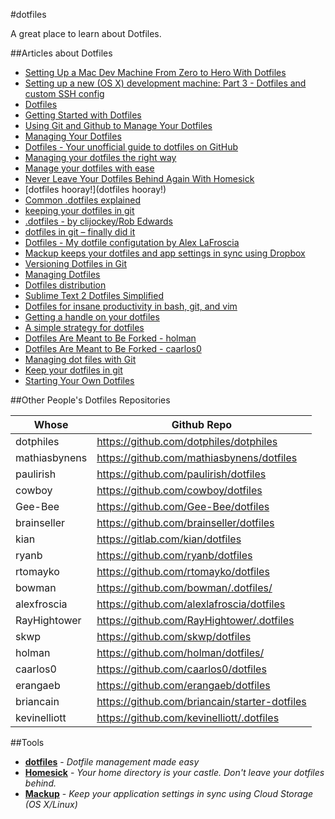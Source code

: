 #dotfiles

A great place to learn about Dotfiles.

##Articles about Dotfiles

- [Setting Up a Mac Dev Machine From Zero to Hero With Dotfiles](http://code.tutsplus.com/tutorials/setting-up-a-mac-dev-machine-from-zero-to-hero-with-dotfiles--net-35449)
- [Setting up a new (OS X) development machine: Part 3 - Dotfiles and custom SSH config](https://mattstauffer.co/blog/setting-up-a-new-os-x-development-machine-part-3-dotfiles-rc-files-and-ssh-config)
- [Dotfiles](http://drewbarontini.com/setup/dotfiles/)
- [Getting Started with Dotfiles](https://medium.com/@webprolific/getting-started-with-dotfiles-43c3602fd789#.h8df6fbf8)
- [Using Git and Github to Manage Your Dotfiles](http://blog.smalleycreative.com/tutorials/using-git-and-github-to-manage-your-dotfiles/)
- [Managing Your Dotfiles](http://www.anishathalye.com/2014/08/03/managing-your-dotfiles/)
- [Dotfiles - Your unofficial guide to dotfiles on GitHub](https://dotfiles.github.io/)
- [Managing your dotfiles the right way](http://www.placona.co.uk/1224/linux/managing-your-dotfiles-the-right-way/)
- [Manage your dotfiles with ease](http://gee-bee.github.io/manage-your-dotfiles-with-ease/)
- [Never Leave Your Dotfiles Behind Again With Homesick](http://technicalpickles.com/posts/never-leave-your-dotfiles-behind-again-with-homesick/)
- [dotfiles hooray!](dotfiles hooray!)
- [Common .dotfiles explained](http://www.stsci.edu/old/cisd/software/UNIX/dotfiles.html)
- [keeping your dotfiles in git](http://blog.ociru.net/2013/03/15/keeping-your-dotfiles-in-git)
- [.dotfiles - by clijockey/Rob Edwards](https://clijockey.com/dotfiles/)
- [dotfiles in git – finally did it](http://www.xxeo.com/archives/2010/02/16/dotfiles-in-git-finally-did-it.html)
- [Dotfiles - My dotfile configutation by Alex LaFroscia](http://devpost.com/software/dotfiles-po9vm)
- [Mackup keeps your dotfiles and app settings in sync using Dropbox](https://changelog.com/keep-your-mac-application-settings-and-dotfiles-in-sync-with-mackup/)
- [Versioning Dotfiles in Git](https://blog.nelhage.com/2010/02/versioning-dotfiles-in-git/)
- [Managing Dotfiles](http://rayhightower.com/blog/2014/04/15/managing-dotfiles/)
- [Dotfiles distribution](http://blog.booking.com/dotfiles-distribution-at-booking.com.html)
- [Sublime Text 2 Dotfiles Simplified](http://zanshin.net/2013/01/21/sublime-text-2-dotfiles-simplified/)
- [Dotfiles for insane productivity in bash, git, and vim](http://yanpritzker.com/2011/11/17/dotfiles-for-ultimate-productivity-in-bash-and-vim/)
- [Getting a handle on your dotfiles](http://mongers.org/dot/)
- [A simple strategy for dotfiles](https://dzone.com/articles/simple-strategy-dotfiles)
- [Dotfiles Are Meant to Be Forked - holman](http://zachholman.com/2010/08/dotfiles-are-meant-to-be-forked/)
- [Dotfiles Are Meant to Be Forked - caarlos0](http://carlosbecker.com/posts/dotfiles-are-meant-to-be-forked/)
- [Managing dot files with Git](http://blog.sanctum.geek.nz/managing-dot-files-with-git/)
- [Keep your dotfiles in git](https://coderwall.com/p/ynu8xq/keep-your-dotfiles-in-git)
- [Starting Your Own Dotfiles](http://briancain.net/starting-your-own-dotfiles/)


##Other People's Dotfiles Repositories

Whose         | Github Repo
--------------|------------------
dotphiles     | https://github.com/dotphiles/dotphiles
mathiasbynens | https://github.com/mathiasbynens/dotfiles
paulirish     | https://github.com/paulirish/dotfiles
cowboy        | https://github.com/cowboy/dotfiles
Gee-Bee       | https://github.com/Gee-Bee/dotfiles
brainseller   | https://github.com/brainseller/dotfiles
kian          | https://gitlab.com/kian/dotfiles
ryanb         | https://github.com/ryanb/dotfiles
rtomayko      | https://github.com/rtomayko/dotfiles
bowman        | https://github.com/bowman/.dotfiles/
alexfroscia   | https://github.com/alexlafroscia/dotfiles
RayHightower  | https://github.com/RayHightower/.dotfiles 
skwp          | https://github.com/skwp/dotfiles
holman        | https://github.com/holman/dotfiles/
caarlos0      | https://github.com/caarlos0/dotfiles 
erangaeb      | https://github.com/erangaeb/dotfiles 
briancain     | https://github.com/briancain/starter-dotfiles 
kevinelliott  | https://github.com/kevinelliott/.dotfiles 

##Tools
- [**dotfiles**](https://github.com/jbernard/dotfiles) - _Dotfile management made easy_
- [**Homesick**](https://github.com/technicalpickles/homesick) - _Your home directory is your castle. Don't leave your dotfiles behind._
- [**Mackup**](https://github.com/lra/mackup) - _Keep your application settings in sync using Cloud Storage (OS X/Linux)_
